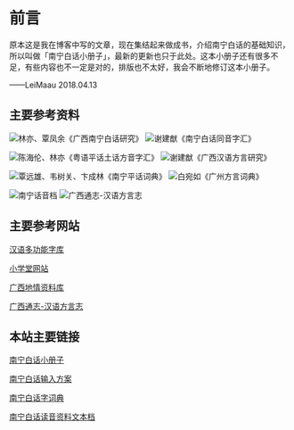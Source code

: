 # 前言

原本这是我在博客中写的文章，现在集结起来做成书，介绍南宁白话的基础知识，所以叫做「南宁白话小册子」，最新的更新也只于此处。这本小册子还有很多不足，有些内容也不一定是对的，排版也不太好，我会不断地修订这本小册子。

——LeiMaau 2018.04.13

## 主要参考资料

![林亦、覃凤余《广西南宁白话研究》](http://wx4.sinaimg.cn/mw690/69144085gy1fxelmxn06zj209t0dw3yz.jpg) ![谢建猷《南宁白话同音字汇》](http://wx4.sinaimg.cn/mw690/69144085gy1fxelmxysbij209z0dcjrn.jpg)

![陈海伦、林亦《粤语平话土话方音字汇》](http://wx2.sinaimg.cn/mw690/69144085gy1fxelmykszpj20a50dwjrw.jpg) ![谢建猷《广西汉语方言研究》](http://wx4.sinaimg.cn/mw690/69144085gy1fxelmy8fqgj20ac0dwjs5.jpg)

![覃远雄、韦树关、卞成林《南宁平话词典》](http://wx4.sinaimg.cn/mw690/69144085gy1fxelmyzmelj20940dcaak.jpg) ![白宛如《广州方言词典》](http://wx1.sinaimg.cn/mw690/69144085gy1fxelmzcb32j20920dc74r.jpg)

![南宁话音档](http://wx3.sinaimg.cn/mw690/69144085gy1fxelvzvf9qj20a90be0sz.jpg) ![广西通志-汉语方言志](http://wx3.sinaimg.cn/mw690/69144085gy1fxelmzqk5qj209k0be74f.jpg)

## 主要参考网站

[汉语多功能字库](http://humanum.arts.cuhk.edu.hk/Lexis/lexi-mf/) 

[小学堂网站](http://xiaoxue.iis.sinica.edu.tw/)

[广西地情资料库](http://www.gxdfz.org.cn/gdtz/#floor_gxtz)

[广西通志-汉语方言志](http://lib.gxdqw.com/file-a88-1.html)

## 本站主要链接

[南宁白话小册子](https://leimaau.github.io/book/) 

[南宁白话输入方案](https://github.com/leimaau/naamning_jyutping) 

[南宁白话字词典](https://github.com/leimaau/NaamBaakDict) 

[南宁白话读音资料文本档](https://github.com/leimaau/bookCollection) 

